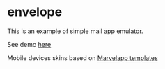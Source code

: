 # envelope

This is an example of simple mail app emulator. 

See demo [here](https://dudeonthehorse.github.io/envelope/)

Mobile devices skins based on [Marvelapp templates](http://marvelapp.github.io/devices.css/)
